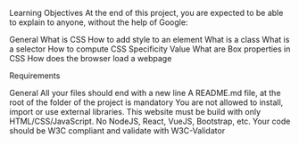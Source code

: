 Learning Objectives
At the end of this project, you are expected to be able to explain to anyone, without the help of Google:

General
What is CSS
How to add style to an element
What is a class
What is a selector
How to compute CSS Specificity Value
What are Box properties in CSS
How does the browser load a webpage

Requirements

General
All your files should end with a new line
A README.md file, at the root of the folder of the project is mandatory
You are not allowed to install, import or use external libraries. This website must be build with only HTML/CSS/JavaScript. No NodeJS, React, VueJS, Bootstrap, etc.
Your code should be W3C compliant and validate with W3C-Validator